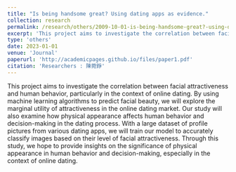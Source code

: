 ```yaml
---
title: "Is being handsome great? Using dating apps as evidence."
collection: research
permalink: /research/others/2009-10-01-is-being-handsome-great?-using-dating-apps-as-evidence.
excerpt: 'This project aims to investigate the correlation between facial attractiveness and human behavior, particularly in the context of online dating. By using machine learning algorithms to predict facial beauty, we will explore the marginal utility of attractiveness in the online dating market. Our study will also examine how physical appearance affects human behavior and decision-making in the dating process. With a large dataset of profile pictures from various dating apps, we will train our model to accurately classify images based on their level of facial attractiveness. Through this study, we hope to provide insights on the significance of physical appearance in human behavior and decision-making, especially in the context of online dating.'
type: 'others'
date: 2023-01-01
venue: 'Journal'
paperurl: 'http://academicpages.github.io/files/paper1.pdf'
citation: 'Researchers : 陳菀錚'
---
```

This project aims to investigate the correlation between facial attractiveness and human behavior, particularly in the context of online dating. By using machine learning algorithms to predict facial beauty, we will explore the marginal utility of attractiveness in the online dating market. Our study will also examine how physical appearance affects human behavior and decision-making in the dating process. With a large dataset of profile pictures from various dating apps, we will train our model to accurately classify images based on their level of facial attractiveness. Through this study, we hope to provide insights on the significance of physical appearance in human behavior and decision-making, especially in the context of online dating.